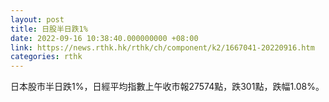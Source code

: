 ```yaml
---
layout: post
title: 日股半日跌1%
date: 2022-09-16 10:38:40.000000000 +08:00
link: https://news.rthk.hk/rthk/ch/component/k2/1667041-20220916.htm
categories: rthk
---
```


日本股市半日跌1%，日經平均指數上午收市報27574點，跌301點，跌幅1.08%。
